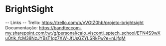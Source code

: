 # BrightSight
-- Links --
Trello: https://trello.com/b/vVGtZ0hb/projeto-brightsight
Documentação: https://bandteccom-my.sharepoint.com/:w:/g/personal/caio_visconti_sptech_school/ETN4S9wXuOtIk_fcM38NzJYBsT1qz7XW-JfUsGZYLSRkFw?e=nLjfqM